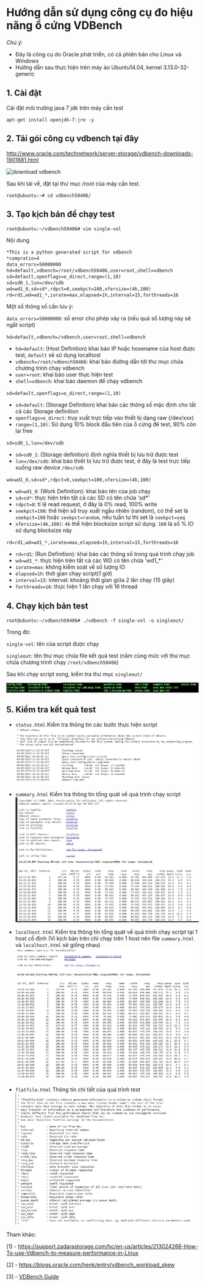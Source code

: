 # Hướng dẫn sử dụng công cụ đo hiệu năng ổ cứng VDBench

*Chú ý:*
 - Đây là công cụ do Oracle phát triển, có cả phiên bản cho Linux và Windows
 - Hướng dẫn sau thực hiện trên máy ảo Ubuntu14.04, kernel 3.13.0-32-generic

## 1. Cài đặt
Cài đặt môi trường java 7 jdk trên máy cần test
```
apt-get install openjdk-7-jre -y
```

## 2. Tải gói công cụ vdbench tại đây
http://www.oracle.com/technetwork/server-storage/vdbench-downloads-1901681.html

![download vdbench](http://image.prntscr.com/image/b34e957ca4d34303a95496c3ceb1dc6e.png)

Sau khi tải về, đặt tại thư mục /root của máy cần test.
```
root@ubuntu:~# cd vdbench50406/
```

## 3. Tạo kịch bản để chạy test
```
root@ubuntu:~/vdbench50406# vim single-vol
```
Nội dung

```
*This is a python generated script for vdbench
*compratio=4
data_errors=50000000
hd=default,vdbench=/root/vdbench50406,user=root,shell=vdbench
sd=default,openflags=o_direct,range=(1,10)
sd=sd0_1,lun=/dev/sdb
wd=wd1_0,sd=sd*,rdpct=0,seekpct=100,xfersize=(4k,100)
rd=rd1,wd=wd1_*,iorate=max,elapsed=1h,interval=15,forthreads=16
```

Một số thông số cần lưu ý:

`data_errors=50000000`: số error cho phép xảy ra (nếu quá số lượng này sẽ ngắt script)

`hd=default,vdbench=/vdbench,user=root,shell=vdbench`
 - `hd=default`: (Host Definition) khai báo IP hoặc hosename của host được test, `default` sẽ sử dụng localhost
 - `vdbench=/root/vdbench50406`: khai báo đường dẫn tới thư mục chứa chương trình chạy vdbench
 - `user=root`: khai báo user thực hiện test
 - `shell=vdbench`: khai báo daemon để chạy vdbench

`sd=default,openflags=o_direct,range=(1,10)`
 - `sd=default`: (Storage Definition) khai báo các thông số mặc định cho tất cả các Storage definition
 - `openflags=o_direct`: truy xuất trực tiếp vào thiết bị dạng raw (/dev/xxx)
 - `range=(1,10)`: Sử dụng 10% block đầu tiên của ổ cứng đê test, 90% còn lại free

`sd=sd0_1,lun=/dev/sdb`
 - `sd=sd0_1`: (Storage definition) định nghĩa thiết bị lưu trữ được test
 - `lun=/dev/sdb`: khai báo thiết bị lưu trữ được test, ở đây là test trực tiếp xuống raw device `/dev/sdb`

`wd=wd1_0,sd=sd*,rdpct=0,seekpct=100,xfersize=(4k,100)`
 - `wd=wd1_0`: (Work Definition): khai báo tên của job chạy
 - `sd=sd*`: thực hiện trên tất cả các SD có tên chứa 'sd*'
 - `rdpct=0`: tỉ lệ read request, ở đây là 0% read, 100% write
 - `seekpct=100`: thể hiện số truy xuất ngẫu nhiên (random), có thể set là `seekpct=100` hoặc `seekpct=random`, nếu tuần tự thì set là `seekpct=seq`
 - `xfersize=(4k,100)`: `4k` thể hiện blocksize script sử dụng. `100` là số % IO sử dụng blocksize này

`rd=rd1,wd=wd1_*,iorate=max,elapsed=1h,interval=15,forthreads=16`
 - `rd=rd1`: (Run Definition): khai báo các thông số trong quá trình chạy job
 - `wd=wd1_*`: thực hiện trên tất cả các WD có tên chứa 'wd1_*'
 - `iorate=max`: không kiểm soát về số lượng IO
 - `elapsed=1h`: thời gian chạy script(1 giờ)
 - `interval=15`: interval: khoảng thời gian giữa 2 lần chạy (15 giây)
 - `forthreads=16`: thực hiện 1 lần chạy với 16 thread


## 4. Chạy kịch bản test
```
root@ubuntu:~/vdbench50406# ./vdbench -f single-vol -o singleout/
```

Trong đó:

`single-vol`: tên của script được chạy

`singleout`: tên thư mục chứa file kết quả test (nằm cùng mức với thư mục chứa chương trình chạy `/root/vdbench50406`)

Sau khi chạy script xong, kiểm tra thư mục `singleout/`

![VDBecnch 1](/images/vdbench/vdbench_1.jpg)

## 5. Kiểm tra kết quả test

 
 - `status.html`
 Kiểm tra thông tin các bước thực hiện script
 ![VDBecnch 2](/images/vdbench/vdbench_2.jpg)

 - `summary.html`
 Kiểm tra thông tin tổng quát về quá trình chạy script
 ![VDBecnch 3](/images/vdbench/vdbench_3.jpg)

 - `localhost.html`
 Kiểm tra thông tin tổng quát về quá trình chạy script tại 1 host cố định
 (Vì kịch bản trên chỉ chạy trên 1 host nên file `summary.html` và `localhost.html` sẽ giống nhau)
 ![VDBecnch 4](/images/vdbench/vdbench_4.jpg)

 - `flatfile.html`
 Thông tin chi tiết của quá trình test
 ![VDBecnch 5](/images/vdbench/vdbench_5.jpg)


Tham khảo:

[1] - https://support.zadarastorage.com/hc/en-us/articles/213024266-How-To-use-Vdbench-to-measure-performance-in-Linux

[2] - https://blogs.oracle.com/henk/entry/vdbench_workload_skew

[3] - [VDBench Guide](/docs/vdbench.pdf)